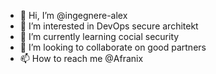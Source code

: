 - 👋 Hi, I’m @ingegnere-alex
- 👀 I’m interested in DevOps secure architekt 
- 🌱 I’m currently learning cocial security
- 💞️ I’m looking to collaborate on good partners
- 📫 How to reach me @Afranix
<!---
ingegnere-alex/ingegnere-alex is a ✨ special ✨ repository because its `README.md` (this file) appears on your GitHub profile.
You can click the Preview link to take a look at your changes.
--->
